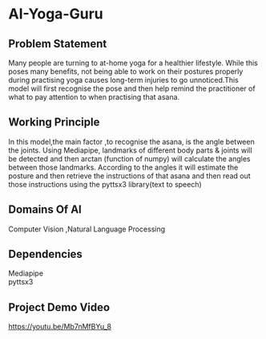 # AI-Yoga-Guru

## Problem Statement
Many people are turning to at-home yoga for a healthier lifestyle. While this poses many benefits, not being able to work on their postures properly during practising yoga causes long-term injuries to go unnoticed.This model will first recognise the pose and then help remind the practitioner of what to pay attention to when practising that asana.

## Working Principle
In this model,the main factor ,to recognise the asana, is the angle between the joints. Using Mediapipe, landmarks of different body parts & joints will be detected and then arctan (function of numpy) will calculate the angles between those landmarks. According to the angles it will estimate the posture and then retrieve the instructions of that asana and then read out those instructions using the pyttsx3 library(text to speech)

## Domains Of AI
Computer Vision ,Natural Language Processing

## Dependencies
Mediapipe<Br>
pyttsx3

## Project Demo Video
https://youtu.be/Mb7nMfBYu_8
